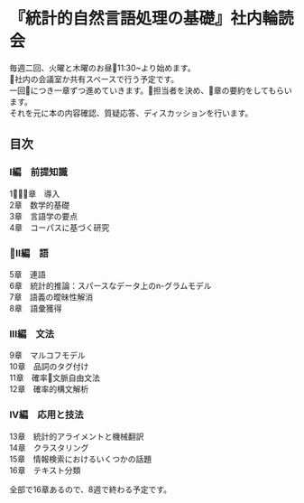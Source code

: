 # 『統計的自然言語処理の基礎』社内輪読会
毎週二回、火曜と木曜のお昼11:30~より始めます。  
社内の会議室か共有スペースで行う予定です。  
一回につき一章ずつ進めていきます。担当者を決め、章の要約をしてもらいます。  
それを元に本の内容確認、質疑応答、ディスカッションを行います。 

## 目次
### I編　前提知識  
1章　導入  
2章　数学的基礎  
3章　言語学の要点  
4章　コーパスに基づく研究
### II編　語
5章　連語  
6章　統計的推論：スパースなデータ上のn-グラムモデル  
7章　語義の曖昧性解消  
8章　語彙獲得  
### III編　文法
9章　マルコフモデル  
10章　品詞のタグ付け  
11章　確率文脈自由文法  
12章　確率的構文解析  
### IV編　応用と技法
13章　統計的アライメントと機械翻訳  
14章　クラスタリング  
15章　情報検索におけるいくつかの話題  
16章　テキスト分類


全部で16章あるので、8週で終わる予定です。